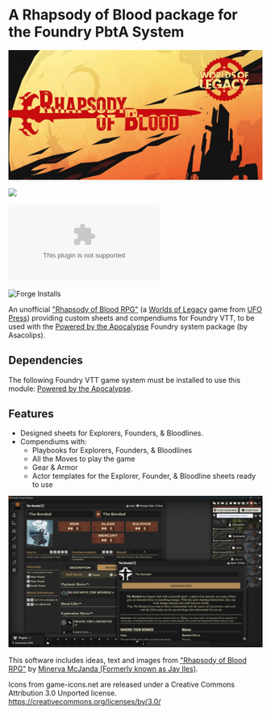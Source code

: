 # A Rhapsody of Blood package for the Foundry PbtA System

![Cover](assets/cover.webp)

![](https://img.shields.io/badge/Foundry-v11-informational)
<!--- Downloads @ Latest Badge -->
![Latest Release Download Count](https://img.shields.io/github/downloads/philote/pbta-rhapsodyofblood/latest/module.zip)
<!--- Forge Bazaar Install % Badge -->
![Forge Installs](https://img.shields.io/badge/dynamic/json?label=Forge%20Installs&query=package.installs&suffix=%25&url=https%3A%2F%2Fforge-vtt.com%2Fapi%2Fbazaar%2Fpackage%2Fpbta-rhapsodyofblood&colorB=4aa94a)

An unofficial ["Rhapsody of Blood RPG"](https://ufopress.co.uk/product/rhapsody/) (a [Worlds of Legacy](https://ufopress.co.uk/worlds-of-legacy/) game from [UFO Press](https://ufopress.co.uk/)) providing custom sheets and compendiums for Foundry VTT, to be used with the [Powered by the Apocalypse](https://gitlab.com/asacolips-projects/foundry-mods/pbta) Foundry system package (by Asacolips).

## Dependencies

The following Foundry VTT game system must be installed to use this module: [Powered by the Apocalypse](https://foundryvtt.com/packages/pbta).

## Features

- Designed sheets for Explorers, Founders, & Bloodlines.
- Compendiums with:
    - Playbooks for Explorers, Founders, & Bloodlines
    - All the Moves to play the game
    - Gear & Armor
    - Actor templates for the Explorer, Founder, & Bloodline sheets ready to use

![Screenshot](assets/screenshot.webp)

This software includes ideas, text and images from ["Rhapsody of Blood RPG"](https://ufopress.co.uk/product/rhapsody/) by [Minerva McJanda (Formerly known as Jay Iles)](https://ufopress.co.uk/about-us/).

Icons from game-icons.net are released under a Creative Commons Attribution 3.0 Unported license. https://creativecommons.org/licenses/by/3.0/